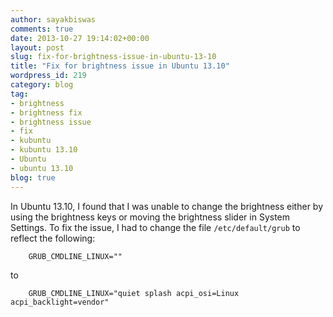 ```yaml
---
author: sayakbiswas
comments: true
date: 2013-10-27 19:14:02+00:00
layout: post
slug: fix-for-brightness-issue-in-ubuntu-13-10
title: "Fix for brightness issue in Ubuntu 13.10"
wordpress_id: 219
category: blog
tag:
- brightness
- brightness fix
- brightness issue
- fix
- kubuntu
- kubuntu 13.10
- Ubuntu
- ubuntu 13.10
blog: true
---
```


In Ubuntu 13.10, I found that I was unable to change the brightness either by using the brightness keys or moving the brightness slider in System Settings. To fix the issue, I had to change the file `/etc/default/grub` to reflect the following:

		GRUB_CMDLINE_LINUX=""

to

		GRUB_CMDLINE_LINUX="quiet splash acpi_osi=Linux acpi_backlight=vendor"
